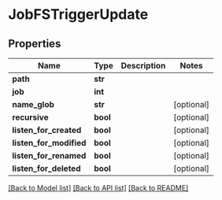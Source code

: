 # JobFSTriggerUpdate


## Properties

Name | Type | Description | Notes
------------ | ------------- | ------------- | -------------
**path** | **str** |  | 
**job** | **int** |  | 
**name_glob** | **str** |  | [optional] 
**recursive** | **bool** |  | [optional] 
**listen_for_created** | **bool** |  | [optional] 
**listen_for_modified** | **bool** |  | [optional] 
**listen_for_renamed** | **bool** |  | [optional] 
**listen_for_deleted** | **bool** |  | [optional] 

[[Back to Model list]](../#documentation-for-models) [[Back to API list]](../#documentation-for-api-endpoints) [[Back to README]](../)


